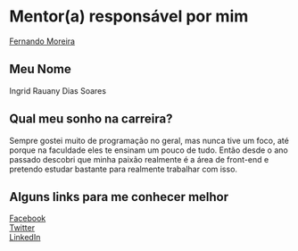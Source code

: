 # Mentor(a) responsável por mim

[Fernando Moreira](/mentores/perfis/fernando_moreira.md)

## Meu Nome

Ingrid Rauany Dias Soares

## Qual meu sonho na carreira?

Sempre gostei muito de programação no geral, mas nunca tive um foco, até porque na faculdade eles te ensinam um pouco de tudo. Então desde o ano passado descobri que minha paixão realmente é a área de front-end e pretendo estudar bastante para realmente trabalhar com isso.

## Alguns links para me conhecer melhor

[Facebook](https://www.facebook.com/ingrid.rauany)<br/>
[Twitter](https://twitter.com/ingridrauany)<br/>
[LinkedIn](https://br.linkedin.com/in/ingridrauany)
